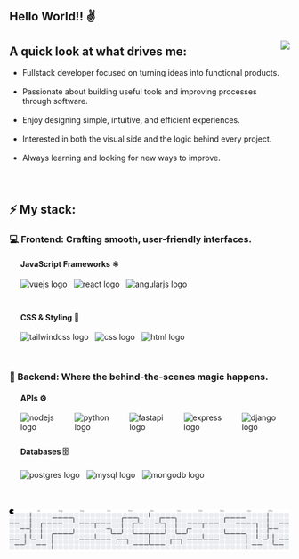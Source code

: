<h2 align="left">Hello World!! ✌️</h2>

### 

<img align="right" height="275" src="https://raw.githubusercontent.com/sempereluismi/sempereluismi/refs/heads/main/assets/patito.gif"  />

### 

<h2 align="left">A quick look at what drives me:</h2>

<ul align="left">
  <li>Fullstack developer focused on turning ideas into functional products.</li>
  <br/>
  <li>Passionate about building useful tools and improving processes through software.</li>
  <br/>
  <li>Enjoy designing simple, intuitive, and efficient experiences.</li>
  <br/>
  <li>Interested in both the visual side and the logic behind every project.</li>
  <br/>
  <li>Always learning and looking for new ways to improve.</li>
</ul>

###
<br>
<h2 align="left">⚡ My stack:</h2>

<h3 align="left">💻 Frontend: Crafting smooth, user-friendly interfaces.</h3>

<div style="margin-left: 20px; margin-bottom: 30px;">
  <h4>JavaScript Frameworks ⚛️</h4>
  <div style="display: flex; gap: 12px; margin-top: 5px;">
    <img src="https://skillicons.dev/icons?i=vue" height="40" alt="vuejs logo" />
    <img src="https://skillicons.dev/icons?i=react" height="40" alt="react logo" />
    <img src="https://skillicons.dev/icons?i=angular" height="40" alt="angularjs logo" />
  </div>

  <h4 style="margin-top: 20px;">CSS & Styling 🎨</h4>
  <div style="display: flex; gap: 12px; margin-top: 5px;">
    <img src="https://skillicons.dev/icons?i=tailwind" height="40" alt="tailwindcss logo" />
    <img src="https://skillicons.dev/icons?i=css" height="40" alt="css logo" />
    <img src="https://skillicons.dev/icons?i=html" height="40" alt="html logo" />
  </div>
</div>

<h3 align="left">🔧 Backend: Where the behind-the-scenes magic happens.</h3>

<div style="margin-left: 20px; margin-bottom: 30px;">
  <h4>APIs ⚙️</h4>
  <div style="display: flex; gap: 12px; margin-top: 5px;">
    <img src="https://skillicons.dev/icons?i=nodejs" height="40" alt="nodejs logo" />
    <img src="https://skillicons.dev/icons?i=python" height="40" alt="python logo" />
    <img src="https://skillicons.dev/icons?i=fastapi" height="40" alt="fastapi logo" />
    <img src="https://skillicons.dev/icons?i=express" height="40" alt="express logo" />
    <img src="https://skillicons.dev/icons?i=django" height="40" alt="django logo" />
  </div>

  <h4 style="margin-top: 20px;">Databases 🗄️</h4>
  <div style="display: flex; gap: 12px; margin-top: 5px;">
    <img src="https://skillicons.dev/icons?i=postgres" height="40" alt="postgres logo" />
    <img src="https://skillicons.dev/icons?i=mysql" height="40" alt="mysql logo" />
    <img src="https://skillicons.dev/icons?i=mongodb" height="40" alt="mongodb logo" />
  </div>
</div>


###

<picture>
  <source media="(prefers-color-scheme: dark)" srcset="https://raw.githubusercontent.com/sempereluismi/sempereluismi/output/pacman-contribution-graph-dark.svg">
  <source media="(prefers-color-scheme: light)" srcset="https://raw.githubusercontent.com/sempereluismi/sempereluismi/output/pacman-contribution-graph.svg">
  <img alt="pacman contribution graph" src="https://raw.githubusercontent.com/sempereluismi/sempereluismi/output/pacman-contribution-graph.svg">
</picture>
